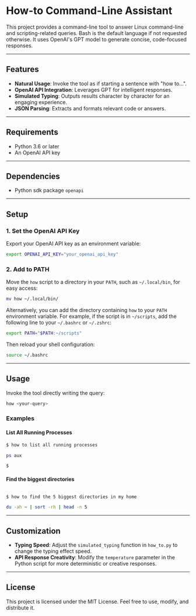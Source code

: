 # **How-to Command-Line Assistant**

This project provides a command-line tool to answer Linux command-line and scripting-related queries. Bash is the default language if not requested otherwise. It uses OpenAI's GPT model to generate concise, code-focused responses.

---

## **Features**
- **Natural Usage**: Invoke the tool as if starting a sentence with "how to...".
- **OpenAI API Integration**: Leverages GPT for intelligent responses.
- **Simulated Typing**: Outputs results character by character for an engaging experience.
- **JSON Parsing**: Extracts and formats relevant code or answers.

---

## **Requirements**
- Python 3.6 or later
- An OpenAI API key

---

## **Dependencies**
 - Python sdk package `openapi`
---

## **Setup**

### **1. Set the OpenAI API Key**
Export your OpenAI API key as an environment variable:

```bash
export OPENAI_API_KEY="your_openai_api_key"
```

### **2. Add to PATH**
Move the `how` script to a directory in your `PATH`, such as `~/.local/bin`, for easy access:

```bash
mv how ~/.local/bin/
```

Alternatively, you can add the directory containing `how` to your `PATH` environment variable. For example, if the script is in `~/scripts`, add the following line to your `~/.bashrc` or `~/.zshrc`:

```bash
export PATH="$PATH:~/scripts"
```

Then reload your shell configuration:
```bash
source ~/.bashrc
```

---

## **Usage**

Invoke the tool directly writing the query:

```bash
how <your-query>
```

### **Examples**
#### List All Running Processes
```bash
$ how to list all running processes

ps aux

$
```

#### Find the biggest directories
```bash

$ how to find the 5 biggest directories in my home

du -ah ~ | sort -rh | head -n 5

```

---

## **Customization**
- **Typing Speed**: Adjust the `simulated_typing` function in `how_to.py` to change the typing effect speed.
- **API Response Creativity**: Modify the `temperature` parameter in the Python script for more deterministic or creative responses.

---

## **License**
This project is licensed under the MIT License. Feel free to use, modify, and distribute it.
